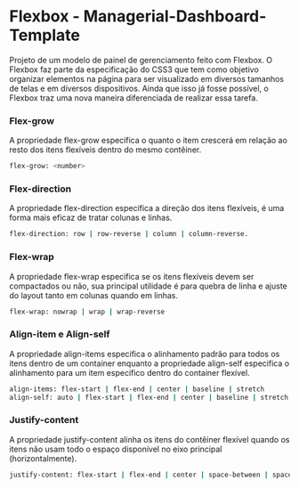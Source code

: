 # Flexbox - Managerial-Dashboard-Template
Projeto de um modelo de painel de gerenciamento feito com Flexbox. O Flexbox faz parte da especificação do CSS3 que tem como objetivo organizar elementos na página para ser visualizado em diversos tamanhos de telas e em diversos dispositivos. Ainda que isso já fosse possível, o Flexbox traz uma nova maneira diferenciada de realizar essa tarefa.


### Flex-grow
A propriedade flex-grow especifica o quanto o item crescerá em relação ao resto dos itens flexíveis dentro do mesmo contêiner.
```sh
flex-grow: <number>
```

### Flex-direction
A propriedade flex-direction especifica a direção dos itens flexíveis, é uma forma mais eficaz de tratar colunas e linhas.
```sh
flex-direction: row | row-reverse | column | column-reverse.
```

### Flex-wrap
A propriedade flex-wrap especifica se os itens flexíveis devem ser compactados ou não, sua principal utilidade é para quebra de linha e ajuste do layout tanto em colunas quando em linhas.
```sh
flex-wrap: nowrap | wrap | wrap-reverse
```

### Align-item e Align-self
A propriedade align-items especifica o alinhamento padrão para todos os itens dentro de um container enquanto a propriedade align-self especifica o alinhamento para um item especifico dentro do container flexível.
```sh
align-items: flex-start | flex-end | center | baseline | stretch
align-self: auto | flex-start | flex-end | center | baseline | stretch
```

### Justify-content
A propriedade justify-content alinha os itens do contêiner flexível quando os itens não usam todo o espaço disponível no eixo principal (horizontalmente).
```sh
justify-content: flex-start | flex-end | center | space-between | space-around
```


